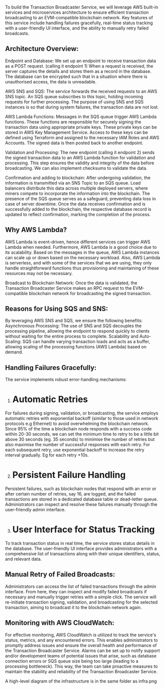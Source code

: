 To build the Transaction Broadcaster Service, we will leverage AWS built-in services and microservices architecture to ensure efficient transaction broadcasting to an EVM-compatible blockchain network. Key features of this service include handling failures gracefully, real-time status tracking with a user-friendly UI interface, and the ability to manually retry failed broadcasts.

## Architecture Overview:

Endpoint and Database: We set up an endpoint to receive transaction data as a POST request. (calling it endpoint 1) When a request is received, the server captures the details and stores them as a record in the database. The database can be encrypted such that in a situation where there is unauthorised access, the data is unreadable. 

AWS SNS and SQS: The service forwards the received requests to an AWS SNS topic. An SQS queue subscribes to this topic, holding incoming requests for further processing. The purpose of using SNS and SQS instances is so that during system failures, the transaction data are not lost. 

AWS Lambda Functions: Messages in the SQS queue trigger AWS Lambda functions. These functions are responsible for securely signing the transaction data using appropriate private keys. These private keys can be stored in AWS Key Management Service. Access to these keys can be defined using Terraform and assigned to the necessary IAM Roles and AWS Accounts. The signed data is then posted back to another endpoint. 

Validation and Processing: The new endpoint (calling it endpoint 2) sends the signed transaction data to an AWS Lambda function for validation and processing. This step ensures the validity and integrity of the data before broadcasting. We can also implement checksums to validate the data.

Confirmation and adding to blockchain: 
After undergoing validation, the information is transmitted via an SNS Topic to an SQS queue. Load balancers distribute this data across multiple deployed servers, where miners compete to incorporate the information into the blockchain. The presence of the SQS queue serves as a safeguard, preventing data loss in case of server downtime. Once the data receives confirmation and is successfully added to the blockchain, the respective database record is updated to reflect confirmation, marking the completion of the process.

## Why AWS Lambda? 
AWS Lambda is event-driven, hence different services can trigger AWS Lambda when needed. Furthermore, AWS Lambda is a good choice due to its scalability. Based on the messages in the queue, AWS Lambda instances can scale up or down based on the necessary workload. Also, AWS Lambda is serverless, and with some of the services that we are using, they only handle straightforward functions thus provisioning and maintaining of these resources may not be necessary. 

Broadcast to Blockchain Network: Once the data is validated, the Transaction Broadcaster Service makes an RPC request to the EVM-compatible blockchain network for broadcasting the signed transaction.

## Reasons for Using SQS and SNS:
By leveraging AWS SNS and SQS, we ensure the following benefits:
Asynchronous Processing: The use of SNS and SQS decouples the processing pipeline, allowing the endpoint to respond quickly to clients without waiting for the entire process to complete.
Scalability and Auto-Scaling: SQS can handle varying transaction loads and acts as a buffer, allowing scaling of the processing functions (AWS Lambda) based on demand.

## Handling Failures Gracefully:

The service implements robust error-handling mechanisms:

1. # Automatic Retries
For failures during signing, validation, or broadcasting, the service employs automatic retries with exponential backoff (similar to those used in network protocols e.g Ethernet) to avoid overwhelming the blockchain network. Since 95% of the time a blockchain node responds with a success code within 20-30 seconds, we can set the minimum time to retry to be a little bit above 30 seconds (eg. 35 seconds) to minimise the number of retries but also maximise the number of successful responses with each retry. For each subsequent retry, use exponential backoff to increase the retry interval gradually. Eg for each retry +10s. 

2. # Persistent Failure Handling
Persistent failures, such as blockchain nodes that respond with an error or after certain number of retries, say 16, are logged, and the failed transactions are stored in a dedicated database table or dead-letter queue. Administrators can inspect and resolve these failures manually through the user-friendly admin interface.

3. # User Interface for Status Tracking
To track transaction status in real time, the service stores status details in the database. The user-friendly UI interface provides administrators with a comprehensive list of transactions along with their unique identifiers, status, and relevant data.

## Manual Retry of Failed Broadcasts:

Administrators can access the list of failed transactions through the admin interface. From here, they can inspect and modify failed broadcasts if necessary and manually trigger retries with a simple click. The service will re-initiate transaction signing, validation, and broadcasting for the selected transaction, aiming to broadcast it to the blockchain network again.

## Monitoring with AWS CloudWatch:

For effective monitoring, AWS CloudWatch is utilized to track the service's status, metrics, and any encountered errors. This enables administrators to promptly address issues and ensure the overall health and performance of the Transaction Broadcaster Service.
Alarms can be set up to notify support and/or development teams of potential issues that arise, such as database connection errors or SQS queue size being too large (leading to a processing bottleneck). This way, the team can take proactive measures to maintain the stability and reliability of the Transaction Broadcaster Service. 

A high-level diagram of the infrastructure is in the same folder as infra.png
